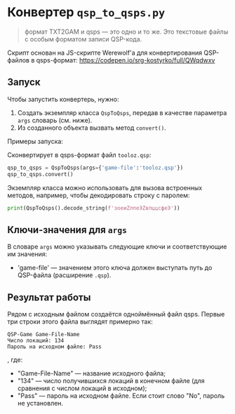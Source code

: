 # Конвертер `qsp_to_qsps.py`

> формат TXT2GAM и qsps — это одно и то же. Это текстовые файлы с особым форматом записи QSP-кода.

Скрипт основан на JS-скрипте Werewolf'а для конвертирования QSP-файлов в qsps-формат: https://codepen.io/srg-kostyrko/full/QWqdwxv

## Запуск

Чтобы запустить конвертерь, нужно:
1. Создать экземпляр класса `QspToQsps`, передав в качестве параметра `args` словарь (см. ниже).
2. Из созданного объекта вызвать метод `convert()`.

Примеры запуска:

Сконвертирует в qsps-формат файл `tooloz.qsp`:

```python
qsp_to_qsps = QspToQsps(args={'game-file':'tooloz.qsp'})
qsp_to_qsps.convert()
```

Экземпляр класса можно использовать для вызова встроенных методов, например, чтобы декодировать строку с паролем:

```python
print(QspToQsps().decode_string(f'зоеиZлпеЭZвпццсфеЭ'))
```

## Ключи-значения для `args`

В словаре `args` можно указывать следующие ключи и соответствующие им значения:

* 'game-file' — значением этого ключа должен выступать путь до QSP-файла (расширение `.qsp`).

## Результат работы

Рядом с исходным файлом создаётся одноймённый файл qsps. Первые три строки этого файла выглядят примерно так:

```qsp
QSP-Game Game-File-Name
Число локаций: 134
Пароль на исходном файле: Pass
```

, где:
* "Game-File-Name" — название исходного файла;
* "134" — число получившихся локаций в конечном файле (для сравнения с числом локаций в исходном);
* "Pass" — пароль на исходном файле. Если стоит слово "No", пароль не установлен.
